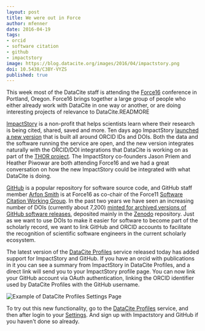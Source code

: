 ```yaml
---
layout: post
title: We were out in Force
author: mfenner
date: 2016-04-19
tags:
- orcid
- software citation
- github
- impactstory
image: https://blog.datacite.org/images/2016/04/impactstory.png
doi: 10.5438/C3BY-VYZS
published: true
---
```

This week most of the DataCite staff is attending the [Force16](https://www.force11.org/meetings/force2016) conference in Portland, Oregon. Force16 brings together a large group of people who either already work with DataCite in one way or another, or are doing interesting projects of relevance to DataCite.READMORE

[ImpactStory](https://impactstory.org) is a non-profit that helps scientists learn where their research is being cited, shared, saved and more. Ten days ago ImpactStory [launched a new version](http://blog.impactstory.org/new-better-freer/) that is built all around ORCID IDs and DOIs. Both the data and the software running the service are open, and the new version integrates naturally with the ORCID/DOI integrations that DataCite is working on as part of the [THOR project](https://project-thor.eu/). The ImpactStory co-founders Jason Priem and Heather Piwowar are both attending Force16 and we had a great conversation on how the new ImpactStory could be integrated with what DataCite is doing.

[GitHub](https://github.com) is a popular repository for software source code, and GitHub staff member [Arfon Smith](https://github.com/arfon) is at Force16 as co-chair of the Force11 [Software Citation Working Group](https://www.force11.org/group/software-citation-working-group). In the past two years we have seen an increasing number of DOIs (currently about 7,200) [minted for archived versions of GitHub software releases](https://guides.github.com/activities/citable-code/), deposited mainly in the [Zenodo](https://zenodo.org/) repository. Just as we want to use DOIs to make it easier for software to become part of the scholarly record, we want to link GitHub and ORCID accounts to facilitate the recognition of scientific software engineers in the current scholarly ecosystem.

The latest version of the [DataCite Profiles](https://profiles.labs.datacite.org) service released today has added support for ImpactStory and GitHub. If you have an orcid with publications in it you can see a summary from ImpactStory in DataCite Profiles, and a direct link will send you to your ImpactStory profile page. You can now link your GitHub account via OAuth authentication, linking the ORCID identifier used by DataCite Profiles with the GitHub username.

![Example of DataCite Profiles Settings Page](/images/2016/04/impactstory.png)

To try out this new functionality, go to the [DataCite Profiles](https://profiles.labs.datacite.org) service, and then after login to your [Settings](https://profiles.labs.datacite.org/users/me). And sign up with Impactstory and GitHub if you haven't done so already.
